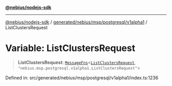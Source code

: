 [**@nebius/nodejs-sdk**](../../../../../../README.md)

---

[@nebius/nodejs-sdk](../../../../../../README.md) / [generated/nebius/msp/postgresql/v1alpha1](../README.md) / ListClustersRequest

# Variable: ListClustersRequest

> **ListClustersRequest**: [`MessageFns`](../../../../../../runtime/protos/core/interfaces/MessageFns.md)\<[`ListClustersRequest`](../interfaces/ListClustersRequest.md), `"nebius.msp.postgresql.v1alpha1.ListClustersRequest"`\>

Defined in: src/generated/nebius/msp/postgresql/v1alpha1/index.ts:1236
